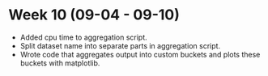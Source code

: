 # Week 10 (09-04 - 09-10)

*   Added cpu time to aggregation script.
*   Split dataset name into separate parts in aggregation script.
*   Wrote code that aggregates output into custom buckets and plots these buckets with matplotlib.
